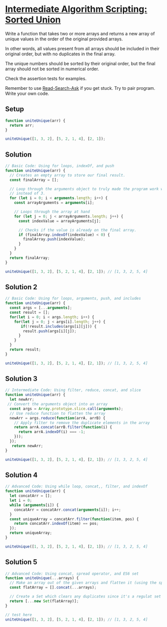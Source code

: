 # [Intermediate Algorithm Scripting: Sorted Union](https://learn.freecodecamp.org/javascript-algorithms-and-data-structures/intermediate-algorithm-scripting/sorted-union)

Write a function that takes two or more arrays and returns a new array of unique values in the order of the original provided arrays.

In other words, all values present from all arrays should be included in their original order, but with no duplicates in the final array.

The unique numbers should be sorted by their original order, but the final array should not be sorted in numerical order.

Check the assertion tests for examples.

Remember to use [Read-Search-Ask](http://forum.freecodecamp.org/t/how-to-get-help-when-you-are-stuck/19514) if you get stuck. Try to pair program. Write your own code.

## Setup
```js
function uniteUnique(arr) {
  return arr;
}

uniteUnique([1, 3, 2], [5, 2, 1, 4], [2, 1]);
```

## Solution
```js
// Basic Code: Using for loops, indexOf, and push
function uniteUnique(arr) {
  // Creates an empty array to store our final result.
  const finalArray = [];

  // Loop through the arguments object to truly made the program work with two or more arrays
  // instead of 3.
  for (let i = 0; i < arguments.length; i++) {
    const arrayArguments = arguments[i];

    // Loops through the array at hand
    for (let j = 0; j < arrayArguments.length; j++) {
      const indexValue = arrayArguments[j];

      // Checks if the value is already on the final array.
      if (finalArray.indexOf(indexValue) < 0) {
        finalArray.push(indexValue);
      }
    }
  }
  return finalArray;
}

uniteUnique([1, 3, 2], [5, 2, 1, 4], [2, 1]); // [1, 3, 2, 5, 4]
```

## Solution 2
```js
// Basic Code: Using for loops, arguments, push, and includes
function uniteUnique(arr) {
  const args = [...arguments];
  const result = [];
  for(let i = 0; i < args.length; i++) {
    for(let j = 0; j < args[i].length; j++) {
       if(!result.includes(args[i][j])) {
        result.push(args[i][j]);
      }
    }
  }
  return result;
}

uniteUnique([1, 3, 2], [5, 2, 1, 4], [2, 1]); // [1, 3, 2, 5, 4]
```

## Solution 3
```js
// Intermediate Code: Using filter, reduce, concat, and slice
function uniteUnique(arr) {
  let newArr;
 // Convert the arguments object into an array
  const args = Array.prototype.slice.call(arguments);
  // Use reduce function to flatten the array
  newArr = args.reduce(function(arrA, arrB) {
    // Apply filter to remove the duplicate elements in the array
    return arrA.concat(arrB.filter(function(i) {
      return arrA.indexOf(i) === -1;
    }));
  });
   return newArr;     
}

uniteUnique([1, 3, 2], [5, 2, 1, 4], [2, 1]); // [1, 3, 2, 5, 4]
```

## Solution 4
```js
// Advanced Code: Using while loop, concat,, filter, and indexOf
function uniteUnique(arr) {
  let concatArr = [];
  let i = 0;
  while (arguments[i]) {
    concatArr = concatArr.concat(arguments[i]); i++;
  }
  const uniqueArray = concatArr.filter(function(item, pos) {
    return concatArr.indexOf(item) == pos;
  });
  return uniqueArray;
}

uniteUnique([1, 3, 2], [5, 2, 1, 4], [2, 1]); // [1, 3, 2, 5, 4]
```

## Solution 5
```js
// Advanced Code: Using concat, spread operator, and ES6 set
function uniteUnique(...arrays) {
  // Make an array out of the given arrays and flatten it (using the spread operator)
  const flatArray = [].concat(...arrays);

  // Create a Set which clears any duplicates since it's a regulat set and not a multiset
  return [...new Set(flatArray)];
}

// test here
uniteUnique([1, 3, 2], [5, 2, 1, 4], [2, 1]); // [1, 3, 2, 5, 4]
```